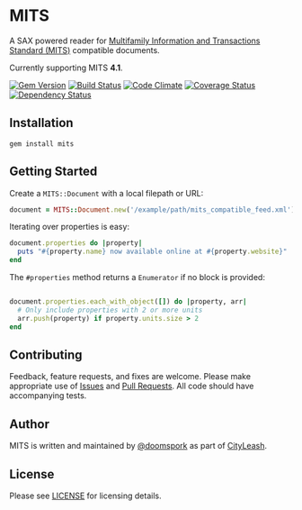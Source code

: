 # MITS

A SAX powered reader for [Multifamily Information and Transactions Standard \(MITS\)](http://www.mitsproject.org/) compatible documents.

Currently supporting MITS __4.1__.

[![Gem Version](https://badge.fury.io/rb/mits.png)](https://rubygems.org/gems/mits) [![Build Status](https://travis-ci.org/doomspork/mits.svg?branch=master)](https://travis-ci.org/doomspork/mits) [![Code Climate](https://codeclimate.com/github/doomspork/mits/badges/gpa.svg)](https://codeclimate.com/github/doomspork/mits) [![Coverage Status](https://coveralls.io/repos/doomspork/mits/badge.png?branch=master)](https://coveralls.io/r/doomspork/mits?branch=master) [![Dependency Status](https://gemnasium.com/doomspork/mits.svg)](https://gemnasium.com/doomspork/mits)

## Installation

	gem install mits

## Getting Started

Create a `MITS::Document` with a local filepath or URL:

```ruby
document = MITS::Document.new('/example/path/mits_compatible_feed.xml')
```

Iterating over properties is easy:

```ruby
document.properties do |property|
  puts "#{property.name} now available online at #{property.website}"
end
```

The `#properties` method returns a `Enumerator` if no block is provided:

```ruby

document.properties.each_with_object([]) do |property, arr|
  # Only include properties with 2 or more units
  arr.push(property) if property.units.size > 2
end
```

## Contributing

Feedback, feature requests, and fixes are welcome.  Please make appropriate use of [Issues](https://github.com/doomspork/mits/issues) and [Pull Requests](https://github.com/doomspork/mits/pulls).  All code should have accompanying tests.

## Author

MITS is written and maintained by [@doomspork](http://github.com/doomspork) as part of [CityLeash](https://cityleash.com).

## License

Please see [LICENSE](https://github.com/doomspork/mits/blob/master/LICENSE) for licensing details.
